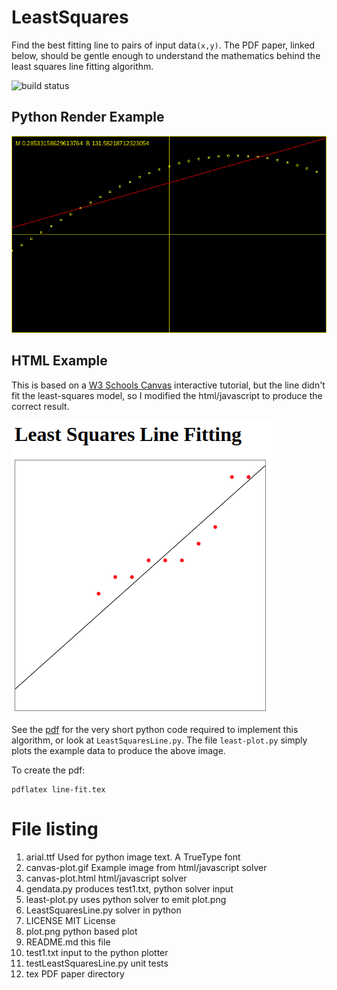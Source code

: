 # LeastSquares

Find the best fitting line to pairs of input data`(x,y)`.   The PDF paper, linked below, should be
gentle enough to understand the mathematics behind the least squares line fitting algorithm.

![build status](https://github.com/zettix/LeastSquares/actions/workflows/python-app.yml/badge.svg)

## Python Render Example
![example_plot](https://github.com/zettix/LeastSquares/blob/main/plot.png)

## HTML Example

This is based on a [W3 Schools Canvas](https://www.w3schools.com/js/tryit.asp?filename=tryai_canvas_combined) interactive tutorial,
but the line didn't fit the least-squares model, so I modified the html/javascript to produce the correct result.

![example_plot](https://github.com/zettix/LeastSquares/blob/main/canvas-plot.gif)

See the [pdf](https://github.com/zettix/LeastSquares/blob/main/tex/line-fit.pdf) for the very short python code required to implement
this algorithm, or look at `LeastSquaresLine.py`.   The file
`least-plot.py` simply plots the example data to produce the above image.

To create the pdf:
```
pdflatex line-fit.tex
```

# File listing

1. arial.ttf Used for python image text.  A TrueType font
2. canvas-plot.gif Example image from html/javascript solver
3. canvas-plot.html html/javascript solver
4. gendata.py produces test1.txt, python solver input
5. least-plot.py uses python solver to emit plot.png
6. LeastSquaresLine.py solver in python
7. LICENSE MIT License
8. plot.png python based plot
9. README.md this file
10. test1.txt input to the python plotter
11. testLeastSquaresLine.py unit tests
12. tex PDF paper directory
